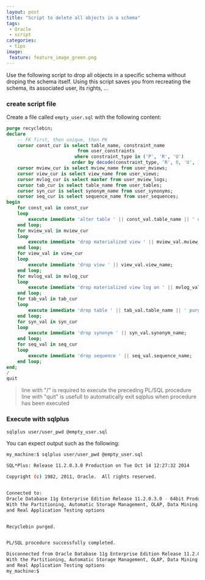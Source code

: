 ```yaml
---
layout: post
title: "Script to delete all objects in a schema"
tags:
 - Oracle
 - script
categories:
 - tips
image:
 feature: feature_image_green.png
---
```


Use the following script to drop all objects in a specific schema without droping the schema itself.
Using this script saves you from recreating the schema, its associated user, its rights, ...


### create script file

Create a file called ```empty_user.sql``` with the following content:

```sql
purge recyclebin;
declare
    -- FK first, then unique, then PK
    cursor const_cur is select table_name, constraint_name
                          from user_constraints
                         where constraint_type in ('P', 'R', 'U')
                        order by decode(constraint_type, 'R', 0, 'U', 1, 'P', 2, 3);
    cursor mview_cur is select mview_name from user_mviews;
    cursor view_cur is select view_name from user_views;
    cursor mvlog_cur is select master from user_mview_logs;
    cursor tab_cur is select table_name from user_tables;
    cursor syn_cur is select synonym_name from user_synonyms;
    cursor seq_cur is select sequence_name from user_sequences;
begin
    for const_val in const_cur
    loop
        execute immediate 'alter table ' || const_val.table_name || ' drop constraint ' || const_val.constraint_name;
    end loop;
    for mview_val in mview_cur
    loop
        execute immediate 'drop materialized view ' || mview_val.mview_name;
    end loop;
    for view_val in view_cur
    loop
        execute immediate 'drop view ' || view_val.view_name;
    end loop;
    for mvlog_val in mvlog_cur
    loop
        execute immediate 'drop materialized view log on ' || mvlog_val.master;
    end loop;
    for tab_val in tab_cur
    loop
        execute immediate 'drop table ' || tab_val.table_name || ' purge';
    end loop;
    for syn_val in syn_cur
    loop
        execute immediate 'drop synonym ' || syn_val.synonym_name;
    end loop;
    for seq_val in seq_cur
    loop
        execute immediate 'drop sequence ' || seq_val.sequence_name;
    end loop;
end;
/
quit
```

> line with "/" is required to execute the preceding PL/SQL procedure
> line with "quit" is usefull to automatically exit sqlplus when procedure has been executed

### Execute with sqlplus

```bash
sqlplus user/user_pwd @empty_user.sql
```

You can expect output such as the following:

```sh
my_machine:$ sqlplus user/user_pwd @empty_user.sql

SQL*Plus: Release 11.2.0.3.0 Production on Tue Oct 14 12:27:32 2014

Copyright (c) 1982, 2011, Oracle.  All rights reserved.


Connected to:
Oracle Database 11g Enterprise Edition Release 11.2.0.3.0 - 64bit Production
With the Partitioning, Automatic Storage Management, OLAP, Data Mining
and Real Application Testing options


Recyclebin purged.


PL/SQL procedure successfully completed.

Disconnected from Oracle Database 11g Enterprise Edition Release 11.2.0.3.0 - 64bit Production
With the Partitioning, Automatic Storage Management, OLAP, Data Mining
and Real Application Testing options
my_machine:$
```
